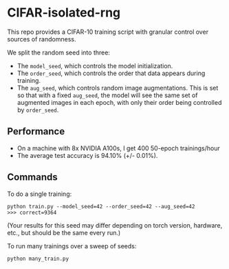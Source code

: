 # CIFAR-isolated-rng

This repo provides a CIFAR-10 training script with granular control over sources of randomness.

We split the random seed into three:
* The `model_seed`, which controls the model initialization.
* The `order_seed`, which controls the order that data appears during training.
* The `aug_seed`, which controls random image augmentations. This is set so that with a fixed `aug_seed`, the model will see the same set of augmented images in each epoch, with only their order being controlled by `order_seed`.

## Performance
* On a machine with 8x NVIDIA A100s, I get 400 50-epoch trainings/hour
* The average test accuracy is 94.10% (+/- 0.01%).

## Commands
To do a single training:
```
python train.py --model_seed=42 --order_seed=42 --aug_seed=42
>>> correct=9364
```
(Your results for this seed may differ depending on torch version, hardware, etc., but should be the same every run.)

To run many trainings over a sweep of seeds:
```
python many_train.py
```

